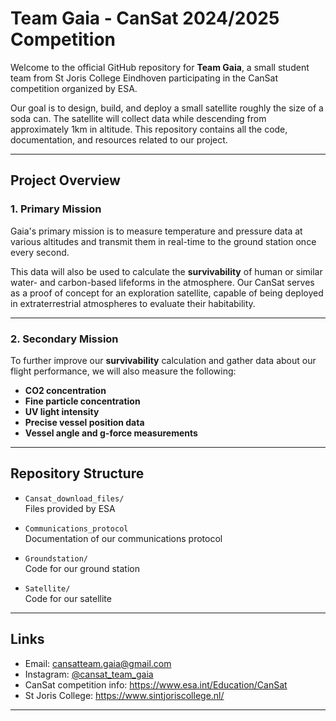 # Team Gaia - CanSat 2024/2025 Competition  

Welcome to the official GitHub repository for **Team Gaia**, a small student team from St Joris College Eindhoven participating in the CanSat competition organized by ESA.  

Our goal is to design, build, and deploy a small satellite roughly the size of a soda can. The satellite will collect data while descending from approximately 1km in altitude. This repository contains all the code, documentation, and resources related to our project.  

---

## **Project Overview**  

### 1. **Primary Mission**  
Gaia's primary mission is to measure temperature and pressure data at various altitudes and transmit them in real-time to the ground station once every second.

This data will also be used to calculate the **survivability** of human or similar water- and carbon-based lifeforms in the atmosphere. Our CanSat serves as a proof of concept for an exploration satellite, capable of being deployed in extraterrestrial atmospheres to evaluate their habitability.  

---

### 2. **Secondary Mission**  
To further improve our **survivability** calculation and gather data about our flight performance, we will also measure the following:  
- **CO2 concentration**   
- **Fine particle concentration** 
- **UV light intensity**  
- **Precise vessel position data**
- **Vessel angle and g-force measurements**  

---

## **Repository Structure**  

- `Cansat_download_files/`  
  Files provided by ESA  

- `Communications_protocol`  
  Documentation of our communications protocol  

- `Groundstation/`  
  Code for our ground station

- `Satellite/`  
  Code for our satellite

---

## **Links**  

- Email: cansatteam.gaia@gmail.com  
- Instagram: [@cansat_team_gaia](https://www.instagram.com/cansat_team_gaia/)  
- CanSat competition info: https://www.esa.int/Education/CanSat
- St Joris College: https://www.sintjoriscollege.nl/

---
